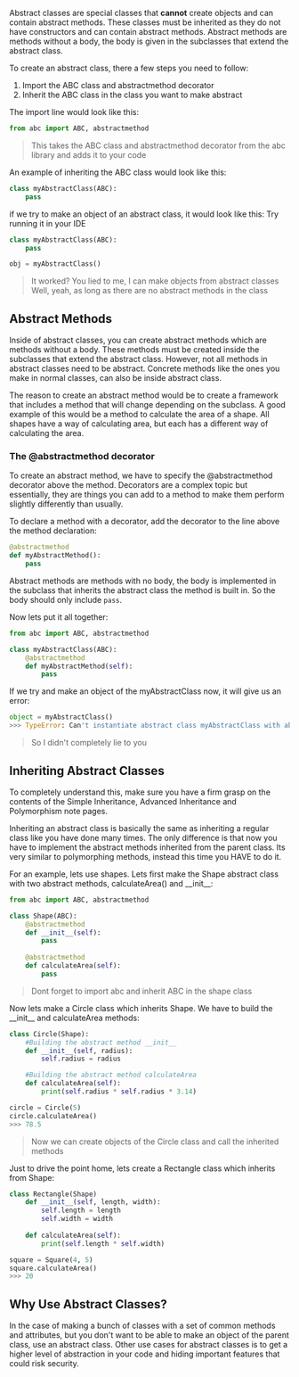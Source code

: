 Abstract classes are special classes that **cannot** create objects and can contain abstract methods. These classes must be inherited as they do not have constructors and can contain abstract methods. Abstract methods are methods without a body, the body is given in the subclasses that extend the abstract class.

To create an abstract class, there a few steps you need to follow:
1) Import the ABC class and abstractmethod decorator
2) Inherit the ABC class in the class you want to make abstract

The import line would look like this:
```python
from abc import ABC, abstractmethod
```
> This takes the ABC class and abstractmethod decorator from the abc library and adds it to your code

An example of inheriting the ABC class would look like this:
```python
class myAbstractClass(ABC):
	pass
```

if we try to make an object of an abstract class, it would look like this:
Try running it in your IDE
```python
class myAbstractClass(ABC):
	pass

obj = myAbstractClass()
```
> It worked? You lied to me, I can make objects from abstract classes
> Well, yeah, as long as there are no abstract methods in the class
## Abstract Methods
Inside of abstract classes, you can create abstract methods which are methods without a body. These methods must be created inside the subclasses that extend the abstract class. However, not all methods in abstract classes need to be abstract. Concrete methods like the ones you make in normal classes, can also be inside abstract class. 

The reason to create an abstract method would be to create a framework that includes a method that will change depending on the subclass. A good example of this would be a method to calculate the area of a shape. All shapes have a way of calculating area, but each has a different way of calculating the area.

### The @abstractmethod decorator
To create an abstract method, we have to specify the @abstractmethod decorator above the method. Decorators are a complex topic but essentially, they are things you can add to a method to make them perform slightly differently than usually.

To declare a method with a decorator, add the decorator to the line above the method declaration:
```python
@abstractmethod
def myAbstractMethod():
	pass
```

Abstract methods are methods with no body, the body is implemented in the subclass that inherits the abstract class the method is built in. So the body should only include `pass`.

Now lets put it all together:
```python
from abc import ABC, abstractmethod

class myAbstractClass(ABC):
	@abstractmethod
	def myAbstractMethod(self):
		pass
```

If we try and make an object of the myAbstractClass now, it will give us an error:
```python
object = myAbstractClass()
>>> TypeError: Can't instantiate abstract class myAbstractClass with abstract method myAbstractMethod
```
> So I didn't completely lie to you

## Inheriting Abstract Classes
To completely understand this, make sure you have a firm grasp on the contents of the Simple Inheritance, Advanced Inheritance and Polymorphism note pages. 

Inheriting an abstract class is basically the same as inheriting a regular class like you have done many times. The only difference is that now you have to implement the abstract methods inherited from the parent class. Its very similar to polymorphing methods, instead this time you HAVE to do it.

For an example, lets use shapes. Lets first make the Shape abstract class with two abstract methods, calculateArea() and \_\_init\_\_:
```python
from abc import ABC, abstractmethod

class Shape(ABC):
	@abstractmethod
	def __init__(self):
		pass
	
	@abstractmethod
	def calculateArea(self):
		pass
```
> Dont forget to import abc and inherit ABC in the shape class

Now lets make a Circle class which inherits Shape. We have to build the \_\_init\_\_ and calculateArea methods:
```python
class Circle(Shape):
	#Building the abstract method __init__
	def __init__(self, radius):
		self.radius = radius

	#Building the abstract method calculateArea
	def calculateArea(self):
		print(self.radius * self.radius * 3.14)

circle = Circle(5)
circle.calculateArea()
>>> 78.5
```
> Now we can create objects of the Circle class and call the inherited methods

Just to drive the point home, lets create a Rectangle class which inherits from Shape:
```python
class Rectangle(Shape)
	def __init__(self, length, width):
		self.length = length
		self.width = width
	
	def calculateArea(self):
		print(self.length * self.width)

square = Square(4, 5)
square.calculateArea()
>>> 20
```
## Why Use Abstract Classes?
In the case of making a bunch of classes with a set of common methods and attributes, but you don't want to be able to make an object of the parent class, use an abstract class. Other use cases for abstract classes is to get a higher level of abstraction in your code and hiding important features that could risk security.
